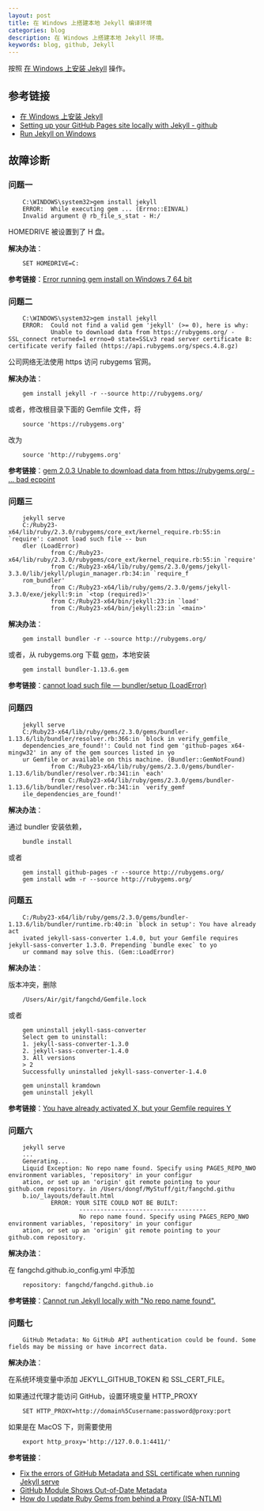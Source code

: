 ```yaml
---
layout: post
title: 在 Windows 上搭建本地 Jekyll 编译环境
categories: blog
description: 在 Windows 上搭建本地 Jekyll 环境。
keywords: blog, github, Jekyll
---
```


按照 [在 Windows 上安装 Jekyll](http://cn.yizeng.me/2013/05/10/setup-jekyll-on-windows/) 操作。  

## 参考链接

* [在 Windows 上安装 Jekyll](http://cn.yizeng.me/2013/05/10/setup-jekyll-on-windows/) 
* [Setting up your GitHub Pages site locally with Jekyll - github](https://help.github.com/articles/setting-up-your-github-pages-site-locally-with-jekyll/)  
* [Run Jekyll on Windows](http://jekyll-windows.juthilo.com/) 

## 故障诊断

### 问题一

        C:\WINDOWS\system32>gem install jekyll
        ERROR:  While executing gem ... (Errno::EINVAL)
        Invalid argument @ rb_file_s_stat - H:/

HOMEDRIVE 被设置到了 H 盘。

**解决办法**：

        SET HOMEDRIVE=C:

**参考链接**：[Error running gem install on Windows 7 64 bit](http://stackoverflow.com/questions/4987300/error-running-gem-install-on-windows-7-64-bit)

### 问题二

        C:\WINDOWS\system32>gem install jekyll
        ERROR:  Could not find a valid gem 'jekyll' (>= 0), here is why:
                Unable to download data from https://rubygems.org/ - SSL_connect returned=1 errno=0 state=SSLv3 read server certificate B: certificate verify failed (https://api.rubygems.org/specs.4.8.gz)

公司网络无法使用 https 访问 rubygems 官网。 

**解决办法**：

        gem install jekyll -r --source http://rubygems.org/

或者，修改根目录下面的 Gemfile 文件，将

        source 'https://rubygems.org'

改为 

        source 'http://rubygems.org'

**参考链接**：[gem 2.0.3 Unable to download data from https://rubygems.org/ - ... bad ecpoint](https://github.com/rubygems/rubygems/issues/515)

### 问题三 

        jekyll serve                                                     
        C:/Ruby23-x64/lib/ruby/2.3.0/rubygems/core_ext/kernel_require.rb:55:in `require': cannot load such file -- bun
        dler (LoadError)                                                                                              
                from C:/Ruby23-x64/lib/ruby/2.3.0/rubygems/core_ext/kernel_require.rb:55:in `require'                 
                from C:/Ruby23-x64/lib/ruby/gems/2.3.0/gems/jekyll-3.3.0/lib/jekyll/plugin_manager.rb:34:in `require_f
        rom_bundler'                                                                                                  
                from C:/Ruby23-x64/lib/ruby/gems/2.3.0/gems/jekyll-3.3.0/exe/jekyll:9:in `<top (required)>'           
                from C:/Ruby23-x64/bin/jekyll:23:in `load'                                                            
                from C:/Ruby23-x64/bin/jekyll:23:in `<main>'  

**解决办法**：

        gem install bundler -r --source http://rubygems.org/

或者，从 rubygems.org 下载 [gem](https://rubygems.org/gems/bundler)，本地安装

        gem install bundler-1.13.6.gem

**参考链接**：[cannot load such file — bundler/setup (LoadError)](http://stackoverflow.com/questions/19061774/cannot-load-such-file-bundler-setup-loaderror#answer-34575728)

### 问题四

        jekyll serve
        C:/Ruby23-x64/lib/ruby/gems/2.3.0/gems/bundler-1.13.6/lib/bundler/resolver.rb:366:in `block in verify_gemfile_
        dependencies_are_found!': Could not find gem 'github-pages x64-mingw32' in any of the gem sources listed in yo
        ur Gemfile or available on this machine. (Bundler::GemNotFound)
                from C:/Ruby23-x64/lib/ruby/gems/2.3.0/gems/bundler-1.13.6/lib/bundler/resolver.rb:341:in `each'
                from C:/Ruby23-x64/lib/ruby/gems/2.3.0/gems/bundler-1.13.6/lib/bundler/resolver.rb:341:in `verify_gemf
        ile_dependencies_are_found!'

**解决办法**：

通过 bundler 安装依赖，

        bundle install

或者

        gem install github-pages -r --source http://rubygems.org/
        gem install wdm -r --source http://rubygems.org/

### 问题五

        C:/Ruby23-x64/lib/ruby/gems/2.3.0/gems/bundler-1.13.6/lib/bundler/runtime.rb:40:in `block in setup': You have already act
        ivated jekyll-sass-converter 1.4.0, but your Gemfile requires jekyll-sass-converter 1.3.0. Prepending `bundle exec` to yo
        ur command may solve this. (Gem::LoadError)  

**解决办法**：

版本冲突，删除

        /Users/Air/git/fangchd/Gemfile.lock

或者

        gem uninstall jekyll-sass-converter
        Select gem to uninstall:
        1. jekyll-sass-converter-1.3.0
        2. jekyll-sass-converter-1.4.0
        3. All versions
        > 2
        Successfully uninstalled jekyll-sass-converter-1.4.0  

        gem uninstall kramdown
        gem uninstall jekyll 

**参考链接**：[You have already activated X, but your Gemfile requires Y](http://stackoverflow.com/questions/6317980/you-have-already-activated-x-but-your-gemfile-requires-y)

### 问题六

        jekyll serve
        ...
        Generating...
        Liquid Exception: No repo name found. Specify using PAGES_REPO_NWO environment variables, 'repository' in your configur
        ation, or set up an 'origin' git remote pointing to your github.com repository. in /Users/dongf/MyStuff/git/fangchd.githu
        b.io/_layouts/default.html
                ERROR: YOUR SITE COULD NOT BE BUILT:
                        ------------------------------------
                        No repo name found. Specify using PAGES_REPO_NWO environment variables, 'repository' in your configur
        ation, or set up an 'origin' git remote pointing to your github.com repository.

**解决办法**：

在 fangchd.github.io\_config.yml 中添加

        repository: fangchd/fangchd.github.io

**参考链接**：[Cannot run Jekyll locally with "No repo name found".](https://github.com/jekyll/jekyll/issues/4705#issuecomment-200991736)

### 问题七

        GitHub Metadata: No GitHub API authentication could be found. Some fields may be missing or have incorrect data.

**解决办法**：

在系统环境变量中添加 JEKYLL_GITHUB_TOKEN 和 SSL_CERT_FILE。 

如果通过代理才能访问 GitHub，设置环境变量 HTTP_PROXY

        SET HTTP_PROXY=http://domain%5Cusername:password@proxy:port

如果是在 MacOS 下，则需要使用

        export http_proxy='http://127.0.0.1:4411/'

**参考链接**：

* [Fix the errors of GitHub Metadata and SSL certificate when running Jekyll serve](https://www.hieule.info/programming/fix-errors-github-metadata-ssl-certificate-running-jekyll-serve/)  
* [GitHub Module Shows Out-of-Date Metadata](https://github.com/DONGChuan/Yummy-Jekyll/issues/6)  
* [How do I update Ruby Gems from behind a Proxy (ISA-NTLM)](http://stackoverflow.com/questions/4418/how-do-i-update-ruby-gems-from-behind-a-proxy-isa-ntlm#answer-4431)

